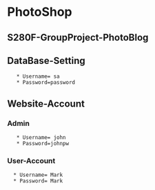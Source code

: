 # PhotoShop
 ## S280F-GroupProject-PhotoBlog
 ## DataBase-Setting
 ```
    * Username= sa
    * Password=password
 ```
 ## Website-Account
 ### Admin
 ```
    * Username= john
    * Password=johnpw
 ```
 ### User-Account
 ```
   * Username= Mark
   * Password= Mark
 ```
